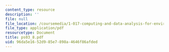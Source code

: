 ```yaml
---
content_type: resource
description: ''
file: null
file_location: /coursemedia/1-017-computing-and-data-analysis-for-environmental-applications-fall-2003/96da5e1652d985e7898a4646f86afded_ps03_8.pdf
file_type: application/pdf
resourcetype: Document
title: ps03_8.pdf
uid: 96da5e16-52d9-85e7-898a-4646f86afded
---
```

